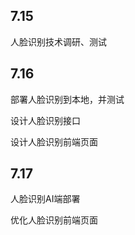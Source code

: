 ## 7.15

人脸识别技术调研、测试

## 7.16

部署人脸识别到本地，并测试

设计人脸识别接口

设计人脸识别前端页面

## 7.17

人脸识别AI端部署

优化人脸识别前端页面

